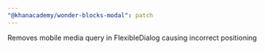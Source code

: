 ```yaml
---
"@khanacademy/wonder-blocks-modal": patch
---
```


Removes mobile media query in FlexibleDialog causing incorrect positioning

